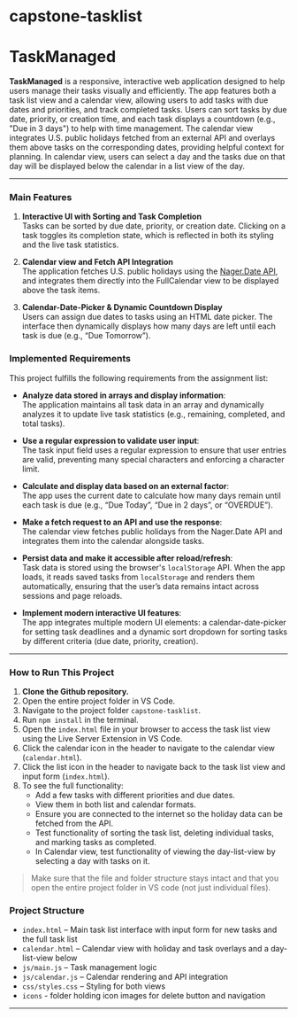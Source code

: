 # capstone-tasklist
# TaskManaged

**TaskManaged** is a responsive, interactive web application designed to help users manage their tasks visually and efficiently. The app features both a task list view and a calendar view, allowing users to add tasks with due dates and priorities, and track completed tasks. Users can sort tasks by due date, priority, or creation time, and each task displays a countdown (e.g., "Due in 3 days") to help with time management. The calendar view integrates U.S. public holidays fetched from an external API and overlays them above tasks on the corresponding dates, providing helpful context for planning. In calendar view, users can select a day and the tasks due on that day will be displayed below the calendar in a list view of the day.

---

### Main Features

1. **Interactive UI with Sorting and Task Completion**  
   Tasks can be sorted by due date, priority, or creation date. Clicking on a task toggles its completion state, which is reflected in both its styling and the live task statistics.

2. **Calendar view and Fetch API Integration**  
   The application fetches U.S. public holidays using the [Nager.Date API](https://date.nager.at), and integrates them directly into the FullCalendar view to be displayed above the task items. 

3. **Calendar-Date-Picker & Dynamic Countdown Display**  
   Users can assign due dates to tasks using an HTML date picker. The interface then dynamically displays how many days are left until each task is due (e.g., “Due Tomorrow”).

### Implemented Requirements

This project fulfills the following requirements from the assignment list:

- **Analyze data stored in arrays and display information**:  
  The application maintains all task data in an array and dynamically analyzes it to update live task statistics (e.g., remaining, completed, and total tasks).

- **Use a regular expression to validate user input**:  
  The task input field uses a regular expression to ensure that user entries are valid, preventing many special characters and enforcing a character limit.

- **Calculate and display data based on an external factor**:  
  The app uses the current date to calculate how many days remain until each task is due (e.g., “Due Today”, “Due in 2 days”, or “OVERDUE”).

- **Make a fetch request to an API and use the response**:  
  The calendar view fetches public holidays from the Nager.Date API and integrates them into the calendar alongside tasks.

- **Persist data and make it accessible after reload/refresh**:  
  Task data is stored using the browser's `localStorage` API. When the app loads, it reads saved tasks from `localStorage` and renders them automatically, ensuring that the user’s data remains intact across sessions and page reloads.

- **Implement modern interactive UI features**:  
  The app integrates multiple modern UI elements: a calendar-date-picker for setting task deadlines and a dynamic sort dropdown for sorting tasks by different criteria (due date, priority, creation).

---

### How to Run This Project

1. **Clone the Github repository.**
2. Open the entire project folder in VS Code.
3. Navigate to the project folder `capstone-tasklist`.
4. Run `npm install` in the terminal.
5. Open the `index.html` file in your browser to access the task list view using the Live Server Extension in VS Code.
6. Click the calendar icon in the header to navigate to the calendar view (`calendar.html`).
7. Click the list icon in the header to navigate back to the task list view and input form (`index.html`).
8. To see the full functionality:
   - Add a few tasks with different priorities and due dates.
   - View them in both list and calendar formats.
   - Ensure you are connected to the internet so the holiday data can be fetched from the API.
   - Test functionality of sorting the task list, deleting individual tasks, and marking tasks as completed.
   - In Calendar view, test functionality of viewing the day-list-view by selecting a day with tasks on it.

> Make sure that the file and folder structure stays intact and that you open the entire project folder in VS code (not just individual files). 

### Project Structure

- `index.html` – Main task list interface with input form for new tasks and the full task list
- `calendar.html` – Calendar view with holiday and task overlays and a day-list-view below  
- `js/main.js` – Task management logic  
- `js/calendar.js` – Calendar rendering and API integration  
- `css/styles.css` – Styling for both views
- `icons` - folder holding icon images for delete button and navigation
---






